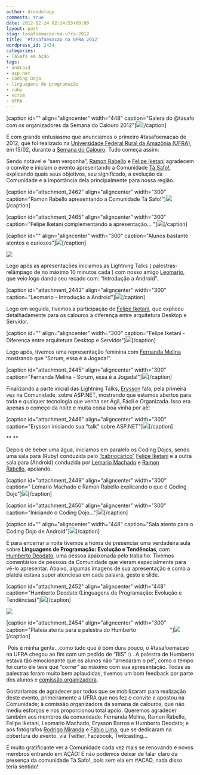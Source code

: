 ```yaml
---
author: droidology
comments: true
date: 2012-02-24 02:24:53+00:00
layout: post
slug: tasafoemacao-na-ufra-2012
title: '#tasafoemacao na UFRA 2012'
wordpress_id: 2434
categories:
- TáSafo em Ação
tags:
- android
- asp.net
- Coding Dojo
- linguagens de programação
- ruby
- scrum
- UFRA
---
```


[caption id="" align="aligncenter" width="448" caption="Galera do @tasafo com os organizadores da Semana do Calouro 2012"][![](http://tasafo.files.wordpress.com/2012/02/final.jpg)](http://tasafo.files.wordpress.com/2012/02/final.jpg)[/caption]


É com grande entusiasmo que anunciamos o primeiro #tasafoemacao de 2012, que foi realizado na [Universidade Federal Rural da Amazônia (UFRA)](http://www.portal.ufra.edu.br/), em 15/02, durante a [Semana do Calouro](http://biaufra.blogspot.com/2012/01/semana-dos-calouros-de-computacao-2012.html). Tudo começa assim:




<!-- more -->




Sendo notável e “sem vergonha”, [Ramon Rabello](http://ramonrabello.blogspot.com/) e [Felipe Iketani](http://felipeik.spaceblog.com.br/) agradecem o convite e iniciam o evento apresentando a Comunidade [Tá Safo!](http://www.tasafo.org/), explicando quais seus objetivos, seu significado, a evolução da Comunidade e a importância dela principalmente para nossa região.




[caption id="attachment_2462" align="aligncenter" width="300" caption="Ramon Rabello apresentando a Comunidade Tá Safo!"][![](http://tasafo.files.wordpress.com/2012/02/apresentacao-ramon4.jpg?w=300)](http://tasafo.files.wordpress.com/2012/02/apresentacao-ramon4.jpg)[/caption]

[caption id="attachment_2465" align="aligncenter" width="300" caption="Felipe Iketani complementando a apresentação... "][![](http://tasafo.files.wordpress.com/2012/02/apresentacaofelipe4.jpg?w=300)](http://tasafo.files.wordpress.com/2012/02/apresentacaofelipe4.jpg)[/caption]

[caption id="" align="aligncenter" width="300" caption="Alunos bastante atentos e curiosos"][![](http://tasafo.files.wordpress.com/2012/02/apresentacao-alunos1.jpg?w=300)](http://tasafo.files.wordpress.com/2012/02/apresentacao-alunos1.jpg)[/caption]


[![](http://tasafo.files.wordpress.com/2012/02/apresentacao-alunos22.jpg?w=300)](http://tasafo.files.wordpress.com/2012/02/apresentacao-alunos22.jpg)








<!-- more -->




Logo após as apresentações iniciamos as Lightning Talks ( palestras-relâmpago de no máximo 10 minutos cada ) com nosso amigo [Leomario](http://leomario.wordpress.com/), que veio logo dando seu recado com: “Introdução a Android”.




[caption id="attachment_2443" align="aligncenter" width="300" caption="Leomario - Introdução a Android"][![](http://tasafo.files.wordpress.com/2012/02/lightningtalksandroidleomario.jpg?w=300)](http://tasafo.files.wordpress.com/2012/02/lightningtalksandroidleomario.jpg)[/caption]


Logo em seguida, tivemos a participação de [Felipe Iketani](http://felipeik.spaceblog.com.br/), que explicou detalhadamente para os calouros a diferença entre arquitetura Desktop e Servidor.




[caption id="" align="aligncenter" width="300" caption="Felipe Iketani - Diferença entre arquitetura Desktop e Servidor"][![](http://tasafo.files.wordpress.com/2012/02/lightningtalksfelipe.jpg?w=300)](http://tasafo.files.wordpress.com/2012/02/lightningtalksfelipe.jpg)[/caption]


Logo após, tivemos uma representação feminina com [Fernanda Melina](http://fmelina.blogspot.com/) mostrando que “Scrum, essa é a Jogada!”.




[caption id="attachment_2445" align="aligncenter" width="300" caption="Fernanda Melina - Scrum, essa é a Jogada!"][![](http://tasafo.files.wordpress.com/2012/02/lightningtalks.jpg?w=300)](http://tasafo.files.wordpress.com/2012/02/lightningtalks.jpg)[/caption]


Finalizando a parte inicial das Lightning Talks, [Erysson](http://www.erysson.com.br/) fala, pela primeira vez na Comunidade, sobre ASP.NET, mostrando que estamos abertos para toda e qualquer tecnologia que venha ser Ágil, Fácil e Organizada. Isso era apenas o começo da noite e muita coisa boa vinha por aê!




[caption id="attachment_2446" align="aligncenter" width="300" caption="Erysson iniciando sua "talk" sobre ASP.NET"][![](http://tasafo.files.wordpress.com/2012/02/lightningtalkserysson2.jpg?w=300)](http://tasafo.files.wordpress.com/2012/02/lightningtalkserysson2.jpg)[/caption]


**
**




Depois de beber uma água, iniciamos em paralelo os Coding Dojos, sendo uma sala para (Ruby) conduzida pelo [“cabriocárico”](http://youtu.be/K6lO1rfW6F8) [Felipe Iketani](http://felipeik.spaceblog.com.br/) e a outra sala para (Android) conduzida por [Lemario Machado](http://leomario.wordpress.com/) e [Ramon Rabello](http://www.twitter.com/ramonrabello), apoiando.




[caption id="attachment_2449" align="aligncenter" width="300" caption=" Lemario Machado e Ramon Rabello explicando o que é Coding Dojo"][![](http://tasafo.files.wordpress.com/2012/02/dojoprincipios.jpg?w=300)](http://tasafo.files.wordpress.com/2012/02/dojoprincipios.jpg)[/caption]

[caption id="attachment_2450" align="aligncenter" width="300" caption="Iniciando o Coding Dojo..."][![](http://tasafo.files.wordpress.com/2012/02/dojopraticaandroid.jpg?w=300)](http://tasafo.files.wordpress.com/2012/02/dojopraticaandroid.jpg)[/caption]

[caption id="" align="aligncenter" width="448" caption="Sala atenta para o Coding Dojo de Android"][![](http://tasafo.files.wordpress.com/2012/02/dojoandroidsalalotada.jpg)](http://tasafo.files.wordpress.com/2012/02/dojoandroidsalalotada.jpg)[/caption]


E para encerrar a noite tivemos a honra de presenciar uma verdadeira aula sobre **Linguagens de Programação: Evolução e Tendências**, com [Humberto Deodato](http://humbertomonteiro.blogspot.com/), uma pessoa apaixonada pelo trabalho. Tivemos comentários de pessoas da Comunidade que vieram especialmente para vê-lo apresentar. Abaixo, algumas imagens de sua apresentação e como a platéia estava super atenciosa em cada palavra, gesto e slide.




[caption id="attachment_2452" align="aligncenter" width="448" caption="Humberto Deodato (Linguagens de Programação: Evolução e Tendências)"][![](http://tasafo.files.wordpress.com/2012/02/humberto.jpg)](http://tasafo.files.wordpress.com/2012/02/humberto.jpg)[/caption]


[![](http://tasafo.files.wordpress.com/2012/02/humbertoplateia2.jpg?w=300)](http://tasafo.files.wordpress.com/2012/02/humbertoplateia2.jpg)




[caption id="attachment_2454" align="aligncenter" width="300" caption="Plateia atenta para a palestra do Humberto                       "][![](http://tasafo.files.wordpress.com/2012/02/humbertoplateia1.jpg?w=300)](http://tasafo.files.wordpress.com/2012/02/humbertoplateia1.jpg)[/caption]


 Pois é minha gente...como tudo que é bom dura pouco, o #tasafoemacao na UFRA chegou ao fim com um pedido de “BIS” :) . A palestra de Humberto estava tão emocionante que os alunos não “arredaram o pé”, como o tempo foi curto ele teve que “correr” ao máximo com sua apresentação. Todas as palestras foram muito bem aplaudidas, tivemos um bom feedback por parte dos alunos e [comissão organizadora](http://biaufra.blogspot.com/2012/01/semana-dos-calouros-de-computacao-2012.html).




Gostaríamos de agradecer por todos que se mobilizaram para realização deste evento, primeiramente a UFRA que nos fez o convite e apostou na Comunidade; à comissão organizadora da semana de calouros, que não mediu esforços e nos proporcionou total apoio. Queremos agradecer também aos membros da comunidade: Fernanda Melina, Ramon Rabello, Felipe Iketani, Leomario Machado, Erysson Barros e Humberto Deodato; e aos fotógrafos [Rodrigo Miranda](https://twitter.com/@rchagas_) e [Fábio Lima](http://fabiolf.wordpress.com), que se dedicaram na cobertura do evento, via Twitter, Facebook, Twitcasting...




É muito gratificante ver a Comunidade cada vez mais se renovando e novos membros entrando em AÇÃO! E não podemos deixar de falar claro da presença da comunidade Tá Safo!, pois sem ela em #ACAO, nada disso teria sentido!
